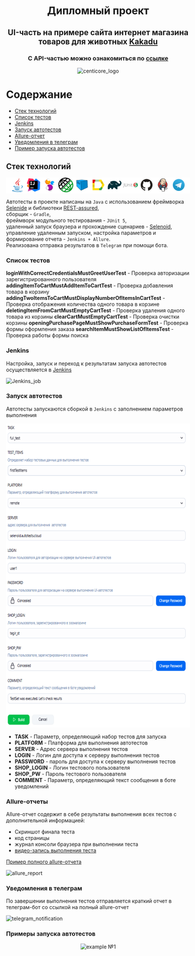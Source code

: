 # <p style="text-align:center">Дипломный проект </p>
## <p style="text-align:center">UI-часть на примере сайта интернет магазина товаров для животных [Kakadu](http://kakadu39.ru/)</p>
### <p style="text-align:center">С API-частью можно ознакомиться по [ссылке](https://github.com/KrestIV/QAGuru_diplom_api)</p>

<p style="text-align:center">
<img src="media/kakadu.png" height="201" width="157" style="background: #FFFFFF" alt="centicore_logo">
</p>

# Содержание
- [Стек технологий](#стек-технологий)
- [Список тестов](#список-тестов)
- [Jenkins](#jenkins)
- [Запуск автотестов](#запуск-автотестов)
- [Allure-отчет](#allure-отчеты)
- [Уведомления в телеграм](#уведомления-в-телеграм)
- [Пример запуска автотестов](#примеры-запуска-автотестов)


## Стек технологий
<p style="background:#ffffff;text-align:center">
<a href="https://www.java.com/ru/"><img width="8%" title="Java" src="media/java-original.svg" alt="java_logo"></a>
<a href="https://www.jetbrains.com/idea/"><img width="8%" title="IntelliJ IDEA" src="media/intellij-original.svg" alt="intelliJIDEA_logo"></a>
<a href="https://selenide.org/"><img width="8%" title="Selenide" src="media/Selenide.svg" alt="selenide_logo"></a>
<a href="https://rest-assured.io/"><img width="8%" title="REST-assured" src="media/rest_assured.png" alt="REST-assured_logo"></a>
<a href="https://aerokube.com/selenoid/"><img width="8%" title="Selenoid" src="media/Selenoid.svg" alt="selenoid_logo"></a>
<a href="https://allurereport.org/"><img width="8%" title="Allure Report" src="media/Allure_Report.svg" alt="allure_logo"></a>
<a href="https://gradle.org/"><img width="8%" title="Gradle" src="media/Gradle.svg" alt="gradle_logo"></a>
<a href="https://junit.org/junit5/"><img width="8%" title="JUnit5" src="media/junit-original-wordmark.svg" alt="jUnit5_logo"></a>
<a href="https://github.com/"><img width="8%" title="GitHub" src="media/GitHub.svg" alt="gitHub_logo"></a>
<a href="https://www.jenkins.io/"><img width="8%" title="Jenkins" src="media/Jenkins.svg" alt="jenkins_logo"></a>
<a href="https://telegram.org/"><img width="8%" title="Telegram" src="media/Telegram.svg" alt="telegram_logo"></a>
</p>  

Автотесты в проекте написаны на <code>Java</code> с использованием фреймворка [Selenide](https://selenide.org/)
и библиотеки [REST-assured](https://rest-assured.io/),  
сборщик - <code>Gradle</code>,  
фреймворк модульного тестирования - <code>JUnit 5</code>,  
удаленный запуск браузера и прохождение сценариев - [Selenoid](https://aerokube.com/selenoid/),  
управление удаленным запуском, настройка параметров и формирование отчета - <code>Jenkins + Allure</code>.  
Реализована отправка результатов в <code>Telegram</code> при помощи бота.

### Список тестов
**loginWithCorrectCredentialsMustGreetUserTest** - Проверка авторизации зарегистрированного пользователя  
**addingItemToCartMustAddItemToCartTest** - Проверка добавления товара в корзину
**addingTwoItemsToCartMustDisplayNumberOfItemsInCartTest** - Проверка отображения количества одного товара в корзине  
**deletingItemFromCartMustEmptyCartTest** - Проверка удаления одного товара из корзины
**clearCartMustEmptyCartTest** - Проверка очистки корзины
**openingPurchasePageMustShowPurchaseFormTest** - Проверка формы оформления заказа
**searchItemMustShowListOfItemsTest** - Проверка работы формы поиска

### Jenkins
Настройка, запуск и переход к результатам запуска автотестов осуществляется в [Jenkins](https://jenkins.autotests.cloud/job/006-ilya_krestsov_qa_guru_javaAQA_diplom/)

<p>
<img src="media/JenkinsJobMainScreen.png" style="background: #FFFFFF" alt="Jenkins_job">
</p>

### Запуск автотестов
Автотесты запускаются сборкой в <code>Jenkins</code> с заполнением параметров выполнения

<p>
<img src="media/jenkinsBuildOptions.png" height="830" width="545" style="background: #FFFFFF" alt="jenkins_build_parameters">
</p>  

- **TASK** - Параметр, определяющий набор тестов для запуска
- **PLATFORM** - Платформа для выполнения автотестов
- **SERVER** - Адрес сервера выполнения тестов
- **LOGIN** - Логин для доступа к серверу выполнения тестов
- **PASSWORD** - пароль для доступа к серверу выполнения тестов
- **SHOP_LOGIN** - Логин тестового пользователя
- **SHOP_PW** - Пароль тестового пользователя
- **COMMENT** - Параметр, определяющий текст сообщения в боте уведомлений

### Allure-отчеты

Allure-отчет содержит в себе результаты выполнения всех тестов с дополнительной информацией:
- Скриншот финала теста
- код страницы
- журнал консоли браузера при выполнении теста
- [видео-запись выполнения теста](https://selenoid.autotests.cloud/video/739280c4c19bcec0ce9a6d9a713ef633.mp4)

[Пример полного allure-отчета](https://jenkins.autotests.cloud/job/006-ilya_krestsov_qa_guru_javaAQA_diplom/allure/)

<p>
<img src="media/allureReportExample.png" height="645" width="851" style="background: #FFFFFF" alt="allure_report">
</p>

### Уведомления в телеграм

По завершении выполнения тестов отправляется краткий отчет в телеграм-бот со ссылкой на полный allure-отчет

<p>
<img src="media/telegramNotification.png" style="background: #FFFFFF" alt="telegram_notification">
</p> 

### Примеры запуска автотестов

<p style="text-align:center">
  <img title="Test execution example" src="media/TestExecutionExample_00.gif" alt="example №1">
</p>